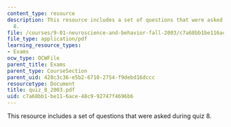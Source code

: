 ```yaml
---
content_type: resource
description: This resource includes a set of questions that were asked during quiz
  8.
file: /courses/9-01-neuroscience-and-behavior-fall-2003/c7a68bb1be116ace48c992747f4696b6_quiz_8_2003.pdf
file_type: application/pdf
learning_resource_types:
- Exams
ocw_type: OCWFile
parent_title: Exams
parent_type: CourseSection
parent_uid: 428c3c36-e5b2-6710-2754-f9debd16dccc
resourcetype: Document
title: quiz_8_2003.pdf
uid: c7a68bb1-be11-6ace-48c9-92747f4696b6
---
```

This resource includes a set of questions that were asked during quiz 8.

